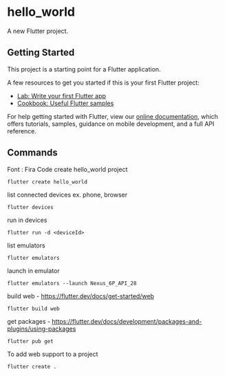 # hello_world

A new Flutter project.

## Getting Started

This project is a starting point for a Flutter application.

A few resources to get you started if this is your first Flutter project:

- [Lab: Write your first Flutter app](https://flutter.dev/docs/get-started/codelab)
- [Cookbook: Useful Flutter samples](https://flutter.dev/docs/cookbook)

For help getting started with Flutter, view our
[online documentation](https://flutter.dev/docs), which offers tutorials,
samples, guidance on mobile development, and a full API reference.

## Commands
Font : Fira Code
create hello_world project

```
flutter create hello_world
```

list connected devices ex. phone, browser

```
flutter devices
```

run in devices

```
flutter run -d <deviceId>
```

list emulators

```
flutter emulators
```

launch in emulator

```
flutter emulators --launch Nexus_6P_API_28
```

build web - https://flutter.dev/docs/get-started/web

```
flutter build web
```

get packages - https://flutter.dev/docs/development/packages-and-plugins/using-packages

```
flutter pub get
```

To add web support to a project

```
flutter create .
```
